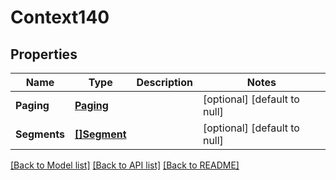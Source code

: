 # Context140

## Properties
Name | Type | Description | Notes
------------ | ------------- | ------------- | -------------
**Paging** | [**Paging**](Paging.md) |  | [optional] [default to null]
**Segments** | [**[]Segment**](Segment.md) |  | [optional] [default to null]

[[Back to Model list]](../README.md#documentation-for-models) [[Back to API list]](../README.md#documentation-for-api-endpoints) [[Back to README]](../README.md)


